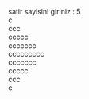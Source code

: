 satir sayisini giriniz : 5
<br>
     c
    <br>
   ccc<br>
  ccccc<br>
 ccccccc<br>
ccccccccc<br>
 ccccccc<br>
  ccccc<br>
   ccc<br>
    c<br>
